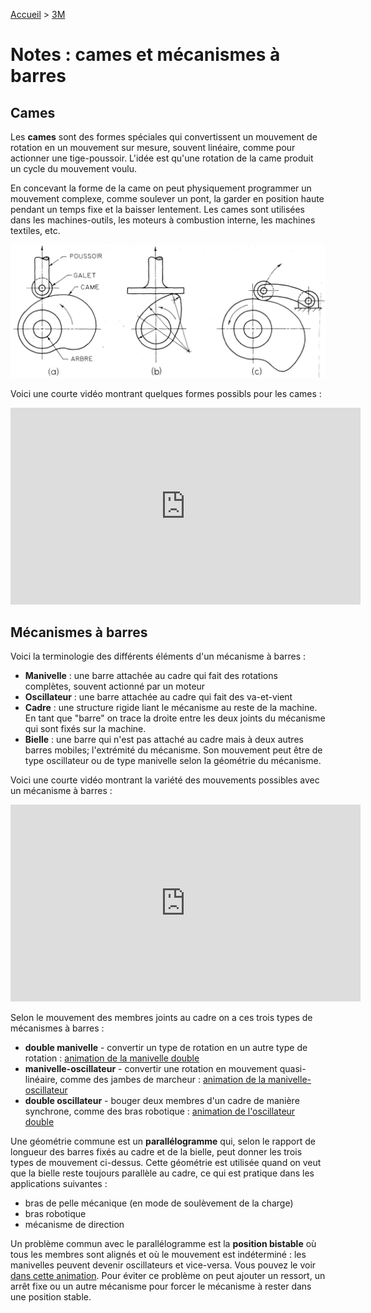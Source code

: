[Accueil](./index.md) > [3M](./acceuil4M.md#projet-3--structures-mécaniques)

# Notes : cames et mécanismes à barres

## Cames

Les **cames** sont des formes spéciales qui convertissent un mouvement de rotation en un mouvement sur mesure, souvent linéaire, comme pour actionner une tige-poussoir. L'idée est qu'une rotation de la came produit un cycle du mouvement voulu.

En concevant la forme de la came on peut physiquement programmer un mouvement complexe, comme soulever un pont, la garder en position haute pendant un temps fixe et la baisser lentement. Les cames sont utilisées dans les machines-outils, les moteurs à combustion interne, les machines textiles, etc.

![cames](./images/p3/cames.jpg)

Voici une courte vidéo montrant quelques formes possibls pour les cames :

<iframe width="560" height="315" src="https://www.youtube.com/embed/gc7lPV7oUss?si=50BGF7Gek2pqnekU" title="YouTube video player" frameborder="0" allow="accelerometer; autoplay; clipboard-write; encrypted-media; gyroscope; picture-in-picture; web-share" allowfullscreen></iframe>

## Mécanismes à barres

Voici la terminologie des différents éléments d'un mécanisme à barres :

* **Manivelle** : une barre attachée au cadre qui fait des rotations complètes, souvent actionné par un moteur
* **Oscillateur** : une barre attachée au cadre qui fait des va-et-vient
* **Cadre** : une structure rigide liant le mécanisme au reste de la machine. En tant que "barre" on trace la droite entre les deux joints du mécanisme qui sont fixés sur la machine.
* **Bielle** : une barre qui n'est pas attaché au cadre mais à deux autres barres mobiles; l'extrémité du mécanisme. Son mouvement peut être de type oscillateur ou de type manivelle selon la géométrie du mécanisme.

Voici une courte vidéo montrant la variété des mouvements possibles avec un mécanisme à barres :

<iframe width="560" height="315" src="https://www.youtube.com/embed/QVKzI0XSSc0?si=PstA6KbasE2XSLuO" title="YouTube video player" frameborder="0" allow="accelerometer; autoplay; clipboard-write; encrypted-media; gyroscope; picture-in-picture; web-share" allowfullscreen></iframe>

Selon le mouvement des membres joints au cadre on a ces trois types de mécanismes à barres :

* **double manivelle** - convertir un type de rotation en un autre type de rotation : [animation de la manivelle double](https://www.geogebra.org/m/yck9u4az)
* **manivelle-oscillateur** - convertir une rotation en mouvement quasi-linéaire, comme des jambes de marcheur : [animation de la manivelle-oscillateur](https://www.geogebra.org/m/avan2x7e)
* **double oscillateur** - bouger deux membres d'un cadre de manière synchrone, comme des bras robotique : [animation de l'oscillateur double](https://www.geogebra.org/m/csat6fte)

Une géométrie commune est un **parallélogramme** qui, selon le rapport de longueur des barres fixés au cadre et de la bielle, peut donner les trois types de mouvement ci-dessus. Cette géométrie est utilisée quand on veut que la bielle reste toujours parallèle au cadre, ce qui est pratique dans les applications suivantes :

* bras de pelle mécanique (en mode de soulèvement de la charge)
* bras robotique
* mécanisme de direction

Un problème commun avec le parallélogramme est la **position bistable** où tous les membres sont alignés et où le mouvement est indéterminé : les manivelles peuvent devenir oscillateurs et vice-versa. Vous pouvez le voir [dans cette animation](https://www.geogebra.org/m/quu8rsds). Pour éviter ce problème on peut ajouter un ressort, un arrêt fixe ou un autre mécanisme pour forcer le mécanisme à rester dans une position stable.